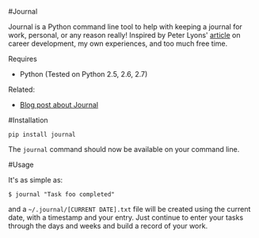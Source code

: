 #Journal

Journal is a Python command line tool to help with keeping a journal for work,
personal, or any reason really!  Inspired by Peter Lyons'
[article](http://peterlyons.com/leveling_up.html) on career development, my own
experiences, and too much free time.

Requires

* Python (Tested on Python 2.5, 2.6, 2.7)

Related:

* [Blog post about Journal](http://asktherelic.com/2011/08/16/journaling/)

#Installation

    pip install journal

The `journal` command should now be available on your command line.

#Usage

It's as simple as:

    $ journal "Task foo completed"

and a `~/.journal/[CURRENT DATE].txt` file will be created using the current
date, with a timestamp and your entry. Just continue to enter your tasks
through the days and weeks and build a record of your work.
